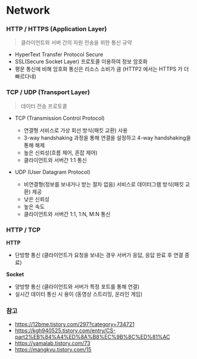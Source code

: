 # Network

### HTTP / HTTPS (Application Layer)
> 클라이언트와 서버 간의 자원 전송을 위한 통신 규약

* HyperText Transfer Protocol Secure
* SSL(Secure Socket Layer) 프로토콜 이용하여 정보 암호화
* 평문 통신에 비해 암호화 통신은 리소스 소비가 큼 (HTTP2 에서는 HTTPS 가 더 빠르다네)

### TCP / UDP (Transport Layer)
> 데이터 전송 프로토콜

* TCP (Transmission Control Protocol)  
    - 연결형 서비스로 가상 회선 방식(패킷 교환) 사용
    - 3-way handshaking 과정을 통해 연결을 설정하고 4-way handshaking을 통해 해제
    - 높은 신뢰성(흐름 제어, 혼잡 제어)
    - 클라이언트와 서버간 1:1 통신

* UDP (User Datagram Protocol)  
    - 비연결형(정보를 보내거나 받는 절차 없음) 서비스로 데이터그램 방식(패킷 교환) 제공
    - 낮은 신뢰성
    - 높은 속도
    - 클라이언트와 서버간 1:1, 1:N, M:N 통신

### HTTP / TCP

**HTTP**  
* 단방향 통신 (클라이언트가 요청을 보내는 경우 서버가 응답, 응답 완료 후 연결 종료)

**Socket**  
* 양방향 통신 (클라이언트와 서버가 특정 포트를 통해 연결)
* 실시간 데이터 통신 시 용이 (동영상 스트리밍, 온라인 게임)

### 참고
* https://12bme.tistory.com/297?category=734721
* https://kgh940525.tistory.com/entry/CS-part2%EB%84%A4%ED%8A%B8%EC%9B%8C%ED%81%AC
* https://yamalab.tistory.com/73
* https://mangkyu.tistory.com/15



